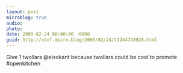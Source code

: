 ```yaml
---
layout: post
microblog: true
audio: 
photo: 
date: 2009-02-24 00:00:00 -0000
guid: http://xtof.micro.blog/2009/02/24/t1244743928.html
---
```

Give 1 twollars @eisokant because twollars could be cool to promote #openkitchen
